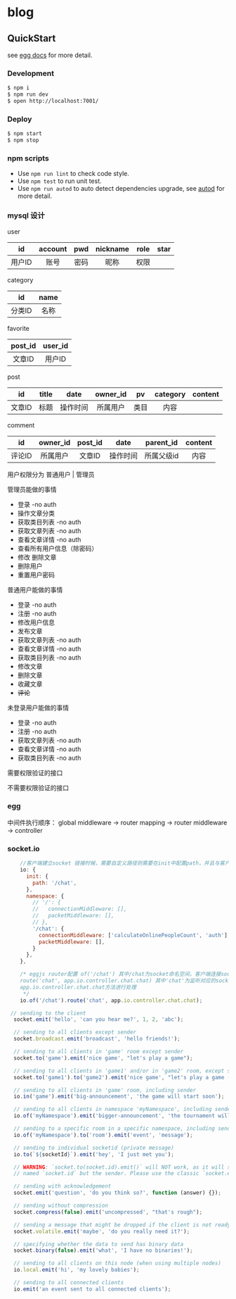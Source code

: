 # blog



## QuickStart

<!-- add docs here for user -->

see [egg docs][egg] for more detail.

### Development

```bash
$ npm i
$ npm run dev
$ open http://localhost:7001/
```

### Deploy

```bash
$ npm start
$ npm stop
```

### npm scripts

- Use `npm run lint` to check code style.
- Use `npm test` to run unit test.
- Use `npm run autod` to auto detect dependencies upgrade, see [autod](https://www.npmjs.com/package/autod) for more detail.

[egg]: https://eggjs.org

### mysql 设计

user

| id | account | pwd | nickname | role | star |
| :-: | :-: | :-: | :-: | :-: | :-: |
| 用户ID | 账号 | 密码 | 昵称 | 权限 |

category

| id | name |
| :-: | :-: |
| 分类ID | 名称 |

favorite

| post_id | user_id |
| :-: | :-: |
| 文章ID | 用户ID |

post

| id | title | date | owner_id  | pv | category | content |
| :-: | :-: | :-: | :-: | :-: | :-: | :-: |
| 文章ID | 标题 | 操作时间 | 所属用户 | 类目 | 内容 |

comment

| id | owner_id | post_id | date | parent_id | content |
| :-: | :-: | :-: | :-: | :-: | :-: |
| 评论ID | 所属用户 | 文章ID | 操作时间 | 所属父级id | 内容 |

用户权限分为 普通用户 | 管理员

管理员能做的事情

- 登录         -no auth
- 操作文章分类
- 获取类目列表  -no auth
- 获取文章列表  -no auth
- 查看文章详情  -no auth
- 查看所有用户信息（除密码）
- 修改 删除文章
- 删除用户
- 重置用户密码

普通用户能做的事情

- 登录         -no auth
- 注册         -no auth
- 修改用户信息
- 发布文章
- 获取文章列表  -no auth
- 查看文章详情  -no auth
- 获取类目列表  -no auth
- 修改文章
- 删除文章
- 收藏文章
- ~~评论~~

未登录用户能做的事情

- 登录         -no auth
- 注册         -no auth
- 获取文章列表  -no auth
- 查看文章详情  -no auth
- 获取类目列表  -no auth

需要权限验证的接口

不需要权限验证的接口

### egg

中间件执行顺序： global middleware -> router mapping -> router middleware -> controller

### socket.io

```js
    //客户端建立socket 链接时候，需要自定义路径则需要在init中配置path，并且与客户端路径一致
    io: {
      init: {
        path: '/chat',
      },
      namespace: {
        // '/': {
        //   connectionMiddleware: [],
        //   packetMiddleware: [],
        // },
        '/chat': {
          connectionMiddleware: ['calculateOnlinePeopleCount', 'auth'],
          packetMiddleware: [],
        }
      },
    },
```

```js
    /* eggjs router配置 of('/chat') 其中/chat为socket命名空间，客户端连接socket时也应该连接对应的命名空间如 io('/chat',[options])，这其中'/chat'即为命名空间
    route('chat', app.io.controller.chat.chat) 其中'chat'为监听对应的socket事件，当socket链接建立后客户端触发该事件，则服务器端会通过
    app.io.controller.chat.chat方法进行处理
     */
    io.of('/chat').route('chat', app.io.controller.chat.chat);
```

```js
 // sending to the client
  socket.emit('hello', 'can you hear me?', 1, 2, 'abc');

  // sending to all clients except sender
  socket.broadcast.emit('broadcast', 'hello friends!');

  // sending to all clients in 'game' room except sender
  socket.to('game').emit('nice game', "let's play a game");

  // sending to all clients in 'game1' and/or in 'game2' room, except sender
  socket.to('game1').to('game2').emit('nice game', "let's play a game (too)");

  // sending to all clients in 'game' room, including sender
  io.in('game').emit('big-announcement', 'the game will start soon');

  // sending to all clients in namespace 'myNamespace', including sender
  io.of('myNamespace').emit('bigger-announcement', 'the tournament will start soon');

  // sending to a specific room in a specific namespace, including sender
  io.of('myNamespace').to('room').emit('event', 'message');

  // sending to individual socketid (private message)
  io.to(`${socketId}`).emit('hey', 'I just met you');

  // WARNING: `socket.to(socket.id).emit()` will NOT work, as it will send to everyone in the room
  // named `socket.id` but the sender. Please use the classic `socket.emit()` instead.

  // sending with acknowledgement
  socket.emit('question', 'do you think so?', function (answer) {});

  // sending without compression
  socket.compress(false).emit('uncompressed', "that's rough");

  // sending a message that might be dropped if the client is not ready to receive messages
  socket.volatile.emit('maybe', 'do you really need it?');

  // specifying whether the data to send has binary data
  socket.binary(false).emit('what', 'I have no binaries!');

  // sending to all clients on this node (when using multiple nodes)
  io.local.emit('hi', 'my lovely babies');

  // sending to all connected clients
  io.emit('an event sent to all connected clients');
```